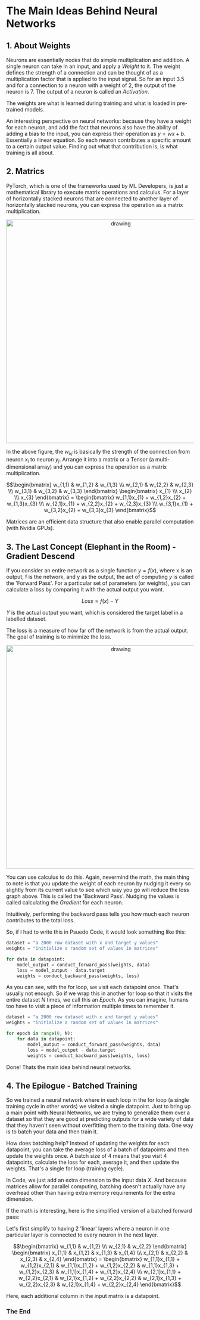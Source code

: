 # The Main Ideas Behind Neural Networks

## 1. About Weights

Neurons are essentially nodes that do simple multiplication and addition. A single neuron can take in an input, and apply a $Weight$ to it. The weight defines the strength of a connection and can be thought of as a multiplication factor that is applied to the input signal. So for an input 3.5 and for a connection to a neuron with a weight of 2, the output of the neuron is 7. The output of a neuron is called an $Activation$.

The weights are what is learned during training and what is loaded in pre-trained models.

An interesting perspective on neural networks: because they have a weight for each neuron, and add the fact that neurons also have the ability of adding a bias to the input, you can express their operation as $y = wx + b$. Essentially a linear equation. So each neuron contributes a specific amount to a certain output value. Finding out what that contribution is, is what training is all about.

## 2. Matrics

PyTorch, which is one of the frameworks used by ML Developers, is just a mathematical library to execute matrix operations and calculus. For a layer of horizontally stacked neurons that are connected to another layer of horizontally stacked neurons, you can express the operation as a matrix multiplication.

<p align="center">
  <img src="https://i.stack.imgur.com/8knTX.png" alt="drawing" width="600"/>
</p>

In the above figure, the $w_i,_j$ is basically the strength of the connection from neuron $x_i$ to neuron $y_j$. Arrange it into a matrix or a Tensor (a multi-dimensional array) and you can express the operation as a matrix multiplication.

```math
\begin{bmatrix}
    w_{1,1} & w_{1,2} & w_{1,3} \\\
    w_{2,1} & w_{2,2} & w_{2,3} \\\
    w_{3,1} & w_{3,2} & w_{3,3}
\end{bmatrix}
\begin{bmatrix}
    x_{1} \\\
    x_{2} \\\
    x_{3}
\end{bmatrix}

=

\begin{bmatrix}
    w_{1,1}x_{1} + w_{1,2}x_{2} + w_{1,3}x_{3} \\\
    w_{2,1}x_{1} + w_{2,2}x_{2} + w_{2,3}x_{3} \\\
    w_{3,1}x_{1} + w_{3,2}x_{2} + w_{3,3}x_{3}
\end{bmatrix}
```

Matrices are an efficient data structure that also enable parallel computation (with Nvidia GPUs).

## 3. The Last Concept (Elephant in the Room) - Gradient Descend

If you consider an entire network as a single function $y = f(x)$, where x is an output, f is the network, and y as the output, the act of computing $y$ is called the 'Forward Pass'. For a particular set of parameters (or weights), you can calculate a loss by comparing it with the actual output you want. 

$$ Loss = f(x) - Y $$

$Y$ is the actual output you want, which is considered the target label in a labelled dataset.

The loss is a measure of how far off the network is from the actual output. The goal of training is to minimize the loss. 

<p align="center">
  <img src="https://miro.medium.com/v2/resize:fit:1062/1*KXhoClXogcckzwxfvIFReQ.png" alt="drawing" width="600"/>
</p>

You can use calculus to do this. Again, nevermind the math, the main thing to note is that you update the weight of each neuron by nudging it every so slightly from its current value to see which way you go will reduce the loss graph above. This is called the 'Backward Pass'. Nudging the values is called calculating the $Gradient$ for each neuron.

Intuitively, performing the backward pass tells you how much each neuron contributes to the total loss.

So, if I had to write this in Psuedo Code, it would look something like this:

```python
dataset = "a 2000 row dataset with x and target y values"
weights = "initialize a random set of values in matrices"

for data in datapoint:
    model_output = conduct_forward_pass(weights, data)
    loss = model_output - data.target
    weights = conduct_backward_pass(weights, loss)
```

As you can see, with the for loop, we visit each datapoint once. That's usually not enough. So if we wrap this in another for loop so that it visits the entire dataset $N$ times, we call this an $Epoch$. As you can imagine, humans too have to visit a piece of information multiple times to remember it.

```python
dataset = "a 2000 row dataset with x and target y values"
weights = "initialize a random set of values in matrices"

for epoch in range(0, N):
    for data in datapoint:
        model_output = conduct_forward_pass(weights, data)
        loss = model_output - data.target
        weights = conduct_backward_pass(weights, loss)
```

Done! Thats the main idea behind neural networks.

## 4. The Epilogue - Batched Training

So we trained a neural network where in each loop in the for loop (a single training cycle in other words) we visited a single datapoint. Just to bring up a main point with Neural Networks, we are trying to generalize them over a dataset so that they are good at predicting outputs for a wide variety of data that they haven't seen without overfitting them to the training data. One way is to batch your data and then train it.

How does batching help? Instead of updating the weights for each datapoint, you can take the average loss of a batch of datapoints and then update the weights once. A batch size of 4 means that you visit 4 datapoints, calculate the loss for each, average it, and then update the weights. That's a single for loop (training cycle).

In Code, we just add an extra dimension to the input data $X$. And because matrices allow for parallel computing, batching doesn't actually have any overhead other than having extra memory requirements for the extra dimension.

If the math is interesting, here is the simplified version of a batched forward pass:


Let's first simplify to having 2 'linear' layers where a neuron in one particular layer is connected to every neuron in the next layer.

```math
\begin{bmatrix}
    w_{1,1} & w_{1,2} \\\
    w_{2,1} & w_{2,2}
\end{bmatrix}

\begin{bmatrix}
    x_{1,1} & x_{1,2} & x_{1,3} & x_{1,4} \\\
    x_{2,1} & x_{2,2} & x_{2,3} & x_{2,4}
\end{bmatrix}

=

\begin{bmatrix}
    w_{1,1}x_{1,1} + w_{1,2}x_{2,1} & w_{1,1}x_{1,2} + w_{1,2}x_{2,2} & w_{1,1}x_{1,3} + w_{1,2}x_{2,3} & w_{1,1}x_{1,4} + w_{1,2}x_{2,4} \\\
    w_{2,1}x_{1,1} + w_{2,2}x_{2,1} & w_{2,1}x_{1,2} + w_{2,2}x_{2,2} & w_{2,1}x_{1,3} + w_{2,2}x_{2,3} & w_{2,1}x_{1,4} + w_{2,2}x_{2,4}
\end{bmatrix}
```

Here, each additional column in the input matrix is a datapoint.

### The End

